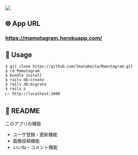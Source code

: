 <img src="https://user-images.githubusercontent.com/52301886/83959669-aee75100-a8ba-11ea-93b4-9c9797eec452.PNG">

## 🌐 App URL
### **https://mamotagram.herokuapp.com/**


## 💬 Usage
`$ git clone https://github.com/ImataKeita/Mamotagram.git` <br>
`$ cd Mamotagram` <br>
`$ bundle install` <br>
`$ rails db:create` <br>
`$ rails db:migrate` <br>
`$ rails s `<br>
`👉 http://localhost:3000 `

## 📝 README
このアプリの機能
* ユーザ登録・更新機能
* 画像投稿機能
* いいね・コメント機能
